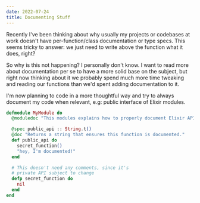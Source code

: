 ```yaml
---
date: 2022-07-24
title: Documenting Stuff
---
```


Recently I've been thinking about why usually my projects or codebases at work
doesn't have per-function/class documentation or type specs. This seems tricky
to answer: we just need to write above the function what it does, right?

So why is this not happening? I personally don't know. I want to read more about
documentation per se to have a more solid base on the subject, but right now
thinking about it we probably spend much more time tweaking and reading our
functions than we'd spent adding documentation to it.

I'm now planning to code in a more thoughtful way and try to always document my
code when relevant, e.g: public interface of Elixir modules.

```elixir
defmodule MyModule do
  @moduledoc "This modules explains how to properly document Elixir APIs"

  @spec public_api :: String.t()
  @doc "Returns a string that ensures this function is documented."
  def public_api do
    secret_function()
    "hey, I'm documented!"
  end

  # This doesn't need any comments, since it's
  # private API subject to change
  defp secret_function do
    nil
  end
end
```

